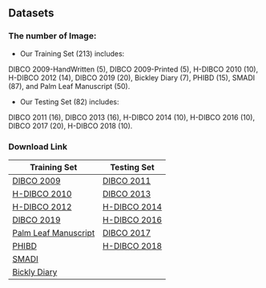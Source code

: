 
## Datasets
### The number of Image:
* Our Training Set (213) includes:

DIBCO 2009-HandWritten (5), DIBCO 2009-Printed (5), H-DIBCO 2010 (10), H-DIBCO 2012 (14), DIBCO 2019 (20), Bickley Diary (7), PHIBD (15), SMADI (87), and Palm Leaf Manuscript (50).
* Our Testing Set (82) includes:

DIBCO 2011 (16), DIBCO 2013 (16), H-DIBCO 2014 (10), H-DIBCO 2016 (10), DIBCO 2017 (20), H-DIBCO 2018 (10).

### Download Link
| Training Set | Testing Set |
|--------------|--------------|
| [DIBCO 2009](http://users.iit.demokritos.gr/~bgat/DIBCO2009/benchmark/) | [DIBCO 2011](http://utopia.duth.gr/~ipratika/DIBCO2011/benchmark/) |
| [H-DIBCO 2010](http://users.iit.demokritos.gr/~bgat/H-DIBCO2010/benchmark/) | [DIBCO 2013](http://utopia.duth.gr/~ipratika/DIBCO2013/benchmark/) |
| [H-DIBCO 2012](http://utopia.duth.gr/~ipratika/HDIBCO2012/benchmark/) | [H-DIBCO 2014](http://users.iit.demokritos.gr/~bgat/HDIBCO2014/benchmark/) |
| [DIBCO 2019](https://vc.ee.duth.gr/dibco2019/benchmark/) | [H-DIBCO 2016](http://vc.ee.duth.gr/h-dibco2016/benchmark/) |
| [Palm Leaf Manuscript](http://amadi.univ-lr.fr/ICFHR2016_Contest/) | [DIBCO 2017](http://vc.ee.duth.gr/dibco2017/benchmark/) |
| [PHIBD](http://www.iapr-tc11.org/mediawiki/index.php/Persian_Heritage_Image_Binarization_Dataset_(PHIBD_2012)) | [H-DIBCO 2018](https://vc.ee.duth.gr/h-dibco2018/benchmark/) |
| [SMADI](https://tc11.cvc.uab.es/datasets/SMADI_1) | |
| [Bickly Diary](https://github.com/vqnhat/DSN-Binarization/files/2793688/original_gt_labeled.zip) | |
